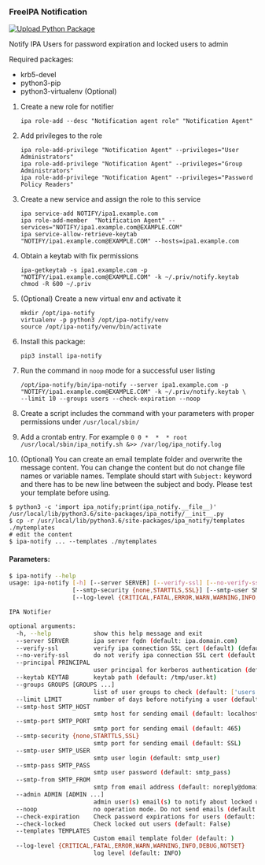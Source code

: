 ### FreeIPA Notification
[![Upload Python Package](https://github.com/cagdasbas/ipa-notify/actions/workflows/python-publish.yml/badge.svg)](https://github.com/cagdasbas/ipa-notify/actions/workflows/python-publish.yml)

Notify IPA Users for password expiration and locked users to admin

Required packages:
- krb5-devel
- python3-pip
- python3-virtualenv (Optional)

1. Create a new role for notifier
   ```shell
   ipa role-add --desc "Notification agent role" "Notification Agent"
   ```
2. Add privileges to the role
   ```shell
   ipa role-add-privilege "Notification Agent" --privileges="User Administrators"
   ipa role-add-privilege "Notification Agent" --privileges="Group Administrators"
   ipa role-add-privilege "Notification Agent" --privileges="Password Policy Readers"
   ```
3. Create a new service and assign the role to this service
   ```shell
   ipa service-add NOTIFY/ipa1.example.com
   ipa role-add-member  "Notification Agent" --services="NOTIFY/ipa1.example.com@EXAMPLE.COM"
   ipa service-allow-retrieve-keytab "NOTIFY/ipa1.example.com@EXAMPLE.COM" --hosts=ipa1.example.com
   ```
4. Obtain a keytab with fix permissions
   ```shell
   ipa-getkeytab -s ipa1.example.com -p "NOTIFY/ipa1.example.com@EXAMPLE.COM" -k ~/.priv/notify.keytab
   chmod -R 600 ~/.priv
   ```
5. (Optional) Create a new virtual env and activate it
   ```shell
   mkdir /opt/ipa-notify
   virtualenv -p python3 /opt/ipa-notify/venv
   source /opt/ipa-notify/venv/bin/activate
	```

6. Install this package:
   ```shell
   pip3 install ipa-notify
   ```
7. Run the command in ```noop``` mode for a successful user listing
   ```shell
   /opt/ipa-notify/bin/ipa-notify --server ipa1.example.com -p "NOTIFY/ipa1.example.com@EXAMPLE.COM" -k ~/.priv/notify.keytab \
   --limit 10 --groups users --check-expiration --noop
   ```

8. Create a script includes the command with your parameters with proper permissions under ```/usr/local/sbin/```
9. Add a crontab entry. For example ```0 0 *  *  * root /usr/local/sbin/ipa_notify.sh &>> /var/log/ipa_notify.log```
10. (Optional) You can create an email template folder and overwrite the message content. You can change the content but
    do not change file names or variable names. Template should start with `Subject:` keyword and there has to be new
    line between the subject and body. Please test your template before using.

```shell
$ python3 -c 'import ipa_notify;print(ipa_notify.__file__)'
/usr/local/lib/python3.6/site-packages/ipa_notify/__init__.py
$ cp -r /usr/local/lib/python3.6/site-packages/ipa_notify/templates ./mytemplates
# edit the content
$ ipa-notify ... --templates ./mytemplates
```

#### Parameters:

```bash
$ ipa-notify --help
usage: ipa-notify [-h] [--server SERVER] [--verify-ssl] [--no-verify-ssl] [--principal PRINCIPAL] [--keytab KEYTAB] [--groups GROUPS [GROUPS ...]] [--limit LIMIT] [--smtp-host SMTP_HOST] [--smtp-port SMTP_PORT]
                  [--smtp-security {none,STARTTLS,SSL}] [--smtp-user SMTP_USER] [--smtp-pass SMTP_PASS] [--smtp-from SMTP_FROM] [--admin ADMIN [ADMIN ...]] [--noop] [--check-expiration] [--check-locked] [--templates TEMPLATES]
                  [--log-level {CRITICAL,FATAL,ERROR,WARN,WARNING,INFO,DEBUG,NOTSET}]

IPA Notifier

optional arguments:
  -h, --help            show this help message and exit
  --server SERVER       ipa server fqdn (default: ipa.domain.com)
  --verify-ssl          verify ipa connection SSL cert (default) (default: True)
  --no-verify-ssl       do not verify ipa connection SSL cert (default: True)
  --principal PRINCIPAL
                        user principal for kerberos authentication (default: admin@DOMAIN.COM)
  --keytab KEYTAB       keytab path (default: /tmp/user.kt)
  --groups GROUPS [GROUPS ...]
                        list of user groups to check (default: ['users'])
  --limit LIMIT         number of days before notifying a user (default: 5)
  --smtp-host SMTP_HOST
                        smtp host for sending email (default: localhost)
  --smtp-port SMTP_PORT
                        smtp port for sending email (default: 465)
  --smtp-security {none,STARTTLS,SSL}
                        smtp port for sending email (default: SSL)
  --smtp-user SMTP_USER
                        smtp user login (default: smtp_user)
  --smtp-pass SMTP_PASS
                        smtp user password (default: smtp_pass)
  --smtp-from SMTP_FROM
                        smtp from email address (default: noreply@domain.com)
  --admin ADMIN [ADMIN ...]
                        admin user(s) email(s) to notify about locked users (default: admin@domain.com)
  --noop                no operation mode. Do not send emails (default: False)
  --check-expiration    Check password expirations for users (default: False)
  --check-locked        Check locked out users (default: False)
  --templates TEMPLATES
                        Custom email template folder (default: )
  --log-level {CRITICAL,FATAL,ERROR,WARN,WARNING,INFO,DEBUG,NOTSET}
                        log level (default: INFO)
```
